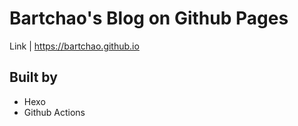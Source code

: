 # Bartchao's Blog on Github Pages
Link | https://bartchao.github.io

## Built by
- Hexo
- Github Actions
